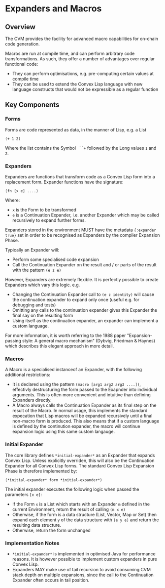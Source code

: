 # Expanders and Macros

## Overview

The CVM provides the facility for advanced macro capabilities for on-chain code generation.

Macros are run at compile time, and can perform arbitrary code transformations. As such, they offer a number of advantages over regular functional code:

- They can perform optimisations, e.g. pre-computing certain values at compile time
- They can be used to extend the Convex Lisp language with new language constructs that would not be expressible as a regular function

## Key Components

### Forms

Forms are code represented as data, in the manner of Lisp, e.g. a List

`(+ 1 2)`

Where the list contains the Symbol ` ``+` followed by the Long values `1` and `2`.

### Expanders

Expanders are functions that transform code as a Convex Lisp form into a replacement form. Expander functions have the signature:

`(fn [x e] ....)`

Where:
- `x` is the Form to be transformed
- `e` is a Continuation Expander, i.e. another Expander which may be called recursively to expand further forms.

Expanders stored in the environment MUST have the metadata `{:expander true}` set in order to be recognised as Expanders by the compiler Expansion Phase.

Typically an Expander will:
- Perform some specialised code expansion
- Call the Continuation Expander on the result and / or parts of the result with the pattern `(e z e)`

However, Expanders are extremely flexible. It is perfectly possible to create Expanders which vary this logic. e.g.

- Changing the Continuation Expander call to `(e z identity)` will cause the continuation expander to expand only once (useful e.g. for debugging and tests)
- Omitting any calls to the continuation expander gives this Expander the final say on the resulting form
- Using itself as the continuation expander, an expander can implement a custom language.

For more information, it is worth referring to the 1988 paper "Expansion-passing style: A general macro mechanism" (Dybvig, Friedman & Haynes) which describes this elegant approach in more detail.

### Macros

A Macro is a specialised instanceof an Expander, with the following additional restrictions:

- It is declared using the pattern `(macro [arg1 arg2 arg3 ....])`, effectivly destructuring the form passed to the Exapnder into individual arguments. This is often more convenient and intuitive than defining Expanders directly.
- A Macro always calls the Continuation Expander as its final step on the result of the Macro. In normal usage, this implements the standard expecation that Lisp macros will be expanded recursively until a final non-macro form is produced. This also means that if a custom language is defined by the continution expander, the macro will continue expansion logic using this same custom langauge.

### Initial Expander

The core library defines `*initial-expander*` as an Expander that expands Convex Lisp. Unless explicitly overriden, this will also be the Continuation Expander for all Convex Lisp forms. The standard Convex Lisp Expansion Phase is therefore implemented by:

`(*initial-expander* form *initial-expander*)`

The initial expander executes the following logic when passed the parameters `[x e]`:

- If the Form `x` is a List which starts with an Expander `m` defined in the current Environment, return the result of calling `(m x e)`
- Otherwise, if the form is a data structure (List, Vector, Map or Set) then expand each element `y` of the data structure with `(e y e)` and return the resulting data structure.
- Otherwise, return the form unchanged

### Implementation Notes

- `*initial-expander*` is implemented in optimised Java for performance reasons. It is however possible to implement custom expanders in pure Convex Lisp.
- Expanders MAY make use of tail recursion to avoid consuming CVM stack depth on multiple expansions, since the call to the Continuation Expander often occurs in tail position.








